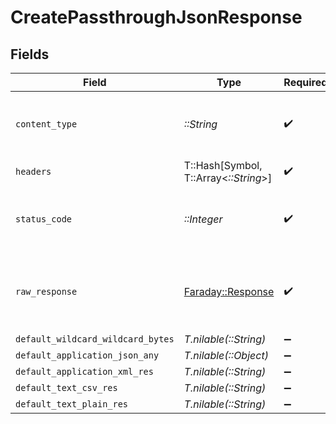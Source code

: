 # CreatePassthroughJsonResponse


## Fields

| Field                                                                       | Type                                                                        | Required                                                                    | Description                                                                 |
| --------------------------------------------------------------------------- | --------------------------------------------------------------------------- | --------------------------------------------------------------------------- | --------------------------------------------------------------------------- |
| `content_type`                                                              | *::String*                                                                  | :heavy_check_mark:                                                          | HTTP response content type for this operation                               |
| `headers`                                                                   | T::Hash[Symbol, T::Array<*::String*>]                                       | :heavy_check_mark:                                                          | N/A                                                                         |
| `status_code`                                                               | *::Integer*                                                                 | :heavy_check_mark:                                                          | HTTP response status code for this operation                                |
| `raw_response`                                                              | [Faraday::Response](https://www.rubydoc.info/gems/faraday/Faraday/Response) | :heavy_check_mark:                                                          | Raw HTTP response; suitable for custom response parsing                     |
| `default_wildcard_wildcard_bytes`                                           | *T.nilable(::String)*                                                       | :heavy_minus_sign:                                                          | Successful                                                                  |
| `default_application_json_any`                                              | *T.nilable(::Object)*                                                       | :heavy_minus_sign:                                                          | Successful                                                                  |
| `default_application_xml_res`                                               | *T.nilable(::String)*                                                       | :heavy_minus_sign:                                                          | Successful                                                                  |
| `default_text_csv_res`                                                      | *T.nilable(::String)*                                                       | :heavy_minus_sign:                                                          | Successful                                                                  |
| `default_text_plain_res`                                                    | *T.nilable(::String)*                                                       | :heavy_minus_sign:                                                          | Successful                                                                  |